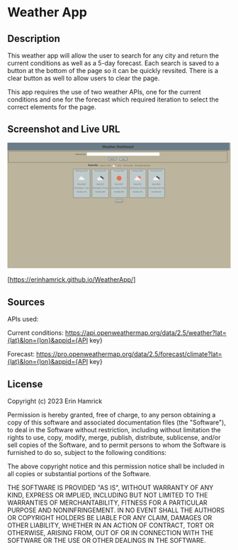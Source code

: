# Weather App

## Description

This weather app will allow the user to search for any city and return the current conditions as well as a 5-day forecast. Each search is saved to a button at the bottom of the page so it can be quickly revsited. There is a clear button as well to allow users to clear the page.

This app requires the use of two weather APIs, one for the current conditions and one for the forecast which required iteration to select the correct elements for the page.

## Screenshot and Live URL

![Screenshot](./assets/Weather-App-Screenshot.png)

[https://erinhamrick.github.io/WeatherApp/]

## Sources
APIs used: 

Current conditions: https://api.openweathermap.org/data/2.5/weather?lat={lat}&lon={lon}&appid={API key}

Forecast: https://pro.openweathermap.org/data/2.5/forecast/climate?lat={lat}&lon={lon}&appid={API key}


## License
Copyright (c) 2023 Erin Hamrick

Permission is hereby granted, free of charge, to any person obtaining a copy of this software and associated documentation files (the "Software"), to deal in the Software without restriction, including without limitation the rights
to use, copy, modify, merge, publish, distribute, sublicense, and/or sell
copies of the Software, and to permit persons to whom the Software is
furnished to do so, subject to the following conditions:

The above copyright notice and this permission notice shall be included in all copies or substantial portions of the Software.

THE SOFTWARE IS PROVIDED "AS IS", WITHOUT WARRANTY OF ANY KIND, EXPRESS OR IMPLIED, INCLUDING BUT NOT LIMITED TO THE WARRANTIES OF MERCHANTABILITY, FITNESS FOR A PARTICULAR PURPOSE AND NONINFRINGEMENT. IN NO EVENT SHALL THE AUTHORS OR COPYRIGHT HOLDERS BE LIABLE FOR ANY CLAIM, DAMAGES OR OTHER LIABILITY, WHETHER IN AN ACTION OF CONTRACT, TORT OR OTHERWISE, ARISING FROM, OUT OF OR IN CONNECTION WITH THE SOFTWARE OR THE USE OR OTHER DEALINGS IN THE
SOFTWARE.